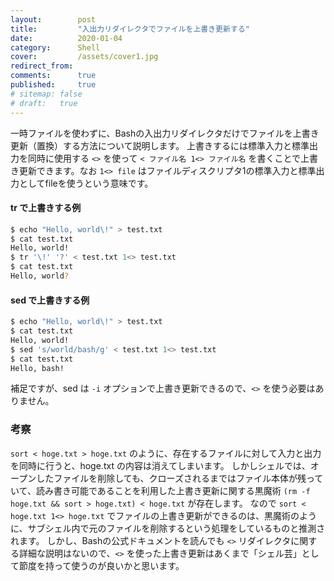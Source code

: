 ```yaml
---
layout:        post
title:         "入出力リダイレクタでファイルを上書き更新する"
date:          2020-01-04
category:      Shell
cover:         /assets/cover1.jpg
redirect_from:
comments:      true
published:     true
# sitemap: false
# draft:   true
---
```


一時ファイルを使わずに、Bashの入出力リダイレクタだけでファイルを上書き更新（置換）する方法について説明します。
上書きするには標準入力と標準出力を同時に使用する `<>` を使って `< ファイル名 1<> ファイル名` を書くことで上書き更新できます。なお `1<> file` はファイルディスクリプタ1の標準入力と標準出力としてfileを使うという意味です。

#### tr で上書きする例

```bash
$ echo "Hello, world\!" > test.txt
$ cat test.txt
Hello, world!
$ tr '\!' '?' < test.txt 1<> test.txt
$ cat test.txt
Hello, world?
```

#### sed で上書きする例

```bash
$ echo "Hello, world\!" > test.txt
$ cat test.txt
Hello, world!
$ sed 's/world/bash/g' < test.txt 1<> test.txt
$ cat test.txt
Hello, bash!
```

補足ですが、sed は `-i` オプションで上書き更新できるので、`<>` を使う必要はありません。

### 考察

`sort < hoge.txt > hoge.txt` のように、存在するファイルに対して入力と出力を同時に行うと、hoge.txt の内容は消えてしまいます。
しかしシェルでは、オープンしたファイルを削除しても、クローズされるまではファイル本体が残っていて、読み書き可能であることを利用した上書き更新に関する黒魔術 `(rm -f hoge.txt && sort > hoge.txt) < hoge.txt` が存在します。
なので `sort < hoge.txt 1<> hoge.txt` でファイルの上書き更新ができるのは、黒魔術のように、サブシェル内で元のファイルを削除するという処理をしているものと推測されます。
しかし、Bashの公式ドキュメントを読んでも `<>` リダイレクタに関する詳細な説明はないので、`<>` を使った上書き更新はあくまで「シェル芸」として節度を持って使うのが良いかと思います。
